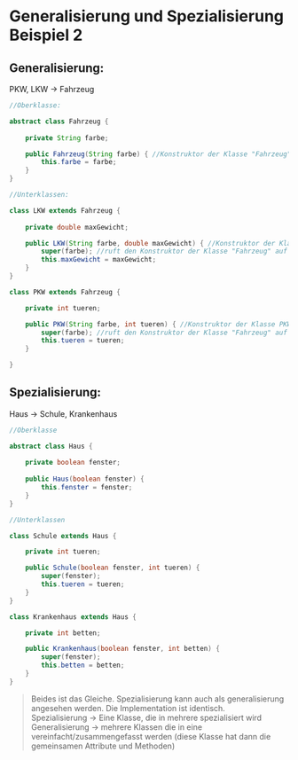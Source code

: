 # Generalisierung und Spezialisierung Beispiel 2
## Generalisierung:
PKW, LKW -> Fahrzeug
  
```java
//Oberklasse:

abstract class Fahrzeug {
    
    private String farbe;

    public Fahrzeug(String farbe) { //Konstruktor der Klasse "Fahrzeug"
        this.farbe = farbe;
    }
}

//Unterklassen:

class LKW extends Fahrzeug {
    
    private double maxGewicht;

    public LKW(String farbe, double maxGewicht) { //Konstruktor der Klasse LKW
        super(farbe); //ruft den Konstruktor der Klasse "Fahrzeug" auf
        this.maxGewicht = maxGewicht;
    }
}

class PKW extends Fahrzeug {

    private int tueren;

    public PKW(String farbe, int tueren) { //Konstruktor der Klasse PKW
        super(farbe); //ruft den Konstruktor der Klasse "Fahrzeug" auf
        this.tueren = tueren;
    }

}
```
  
## Spezialisierung:
Haus -> Schule, Krankenhaus
  
```java
//Oberklasse

abstract class Haus {
    
    private boolean fenster;
    
    public Haus(boolean fenster) {
        this.fenster = fenster;
    } 
}

//Unterklassen

class Schule extends Haus {

    private int tueren;

    public Schule(boolean fenster, int tueren) {
        super(fenster);
        this.tueren = tueren;
    }
}

class Krankenhaus extends Haus {

    private int betten;

    public Krankenhaus(boolean fenster, int betten) {
        super(fenster);
        this.betten = betten;
    }
}

```
  
  
> Beides ist das Gleiche. Spezialisierung kann auch als generalisierung angesehen werden. Die Implementation ist identisch. <br>Spezialisierung -> Eine Klasse, die in mehrere spezialisiert wird<br>Generalisierung -> mehrere Klassen die in eine vereinfacht/zusammengefasst werden (diese Klasse hat dann die gemeinsamen Attribute und Methoden)